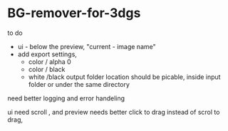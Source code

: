 # BG-remover-for-3dgs

to do
- ui  - below the preview, "current - image name"
- add export settings,
    - color / alpha 0
    - color / black
    - white /black
output folder location should be picable, inside input folder or under the same directory

need better logging and error handeling

ui need scroll , 
and preview needs better click to drag instead of scrol to drag,
